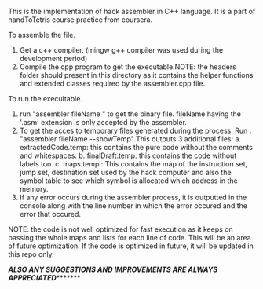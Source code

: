 This is the implementation of hack assembler in C++ language. It is a part of nandToTetris course practice from coursera.

To assemble the file.
1. Get a c++ compiler. (mingw g++ compiler was used during the development period)
2. Compile the cpp program to get the executable.NOTE: the headers folder should present in this directory as it contains the helper functions and extended classes required by the assembler.cpp file.

To run the execultable.
1. run "assembler fileName " to get the binary file.
    fileName having the '.asm' extension is only accepted by the assembler.
2. To get the acces to temporary files generated during the process.
    Run : "assembler fileName --showTemp"
    This outputs 3 additional files:
    a. extractedCode.temp: this contains the pure code without the comments and whitespaces.
    b. finalDraft.temp: this contains the code without labels too.
    c. maps.temp : This contains the map of the instruction set, jump set, destination set used by the hack computer and also the symbol table to see which symbol is allocated which address in the memory.
3. If any error occurs during the assembler process, it is outputted in the console along with the line number in which the error occured and the error that occured.

NOTE: the code is not well optimized for fast execution as it keeps on passing the whole maps and lists for each line of code. This will be an area of future optimization. If the code is optimized in future, it will be updated in this repo only.

*******************************************ALSO ANY SUGGESTIONS AND IMPROVEMENTS ARE ALWAYS APPRECIATED**************************************************